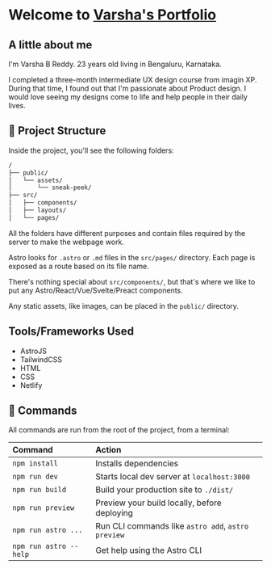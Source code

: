 # Welcome to [Varsha's Portfolio](https://varshabreddy.com)

## A little about me

I'm Varsha B Reddy. 23 years old living in Bengaluru, Karnataka.

I completed a three-month intermediate UX design course from imagin XP.
During that time, I found out that I'm passionate about Product design.
I would love seeing my designs come to life and help people in their daily lives.

## 🚀 Project Structure

Inside the project, you'll see the following folders:

```bash
/
├── public/
│   └── assets/
│       └── sneak-peek/
├── src/
│   ├── components/
│   ├── layouts/
│   └── pages/
```

All the folders have different purposes and contain files required by the server to make the webpage work.

Astro looks for `.astro` or `.md` files in the `src/pages/` directory. Each page is exposed as a route based on its file name.

There's nothing special about `src/components/`, but that's where we like to put any Astro/React/Vue/Svelte/Preact components.

Any static assets, like images, can be placed in the `public/` directory.

## Tools/Frameworks Used

- AstroJS
- TailwindCSS
- HTML
- CSS
- Netlify

## 🧞 Commands

All commands are run from the root of the project, from a terminal:

| Command                | Action                                             |
| :--------------------- | :------------------------------------------------- |
| `npm install`          | Installs dependencies                              |
| `npm run dev`          | Starts local dev server at `localhost:3000`        |
| `npm run build`        | Build your production site to `./dist/`            |
| `npm run preview`      | Preview your build locally, before deploying       |
| `npm run astro ...`    | Run CLI commands like `astro add`, `astro preview` |
| `npm run astro --help` | Get help using the Astro CLI                       |
